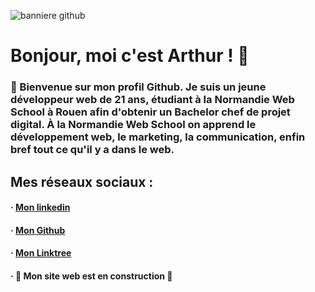 ![banniere github](https://user-images.githubusercontent.com/103951666/223402709-3d689349-3731-4332-8a69-efd05578cbfd.jpg)

<h1> Bonjour, moi c'est Arthur ! 👋</h1>

<h3> 🌊 Bienvenue sur mon profil Github. Je suis un jeune développeur web de 21 ans, étudiant à la Normandie Web School à Rouen afin d'obtenir un Bachelor chef de projet digital. À la Normandie Web School on apprend le développement web, le marketing, la communication, enfin bref tout ce qu'il y a dans le web.</h3>

<h2> Mes réseaux sociaux : </h2>

#### · [Mon linkedin](https://www.linkedin.com/in/arthur-philippe)
#### · [Mon Github](https://github.com/Voltoxx)
#### · [Mon Linktree](https://linktr.ee/arthur_philippe)
#### · 🚧 Mon site web est en construction 🚧
